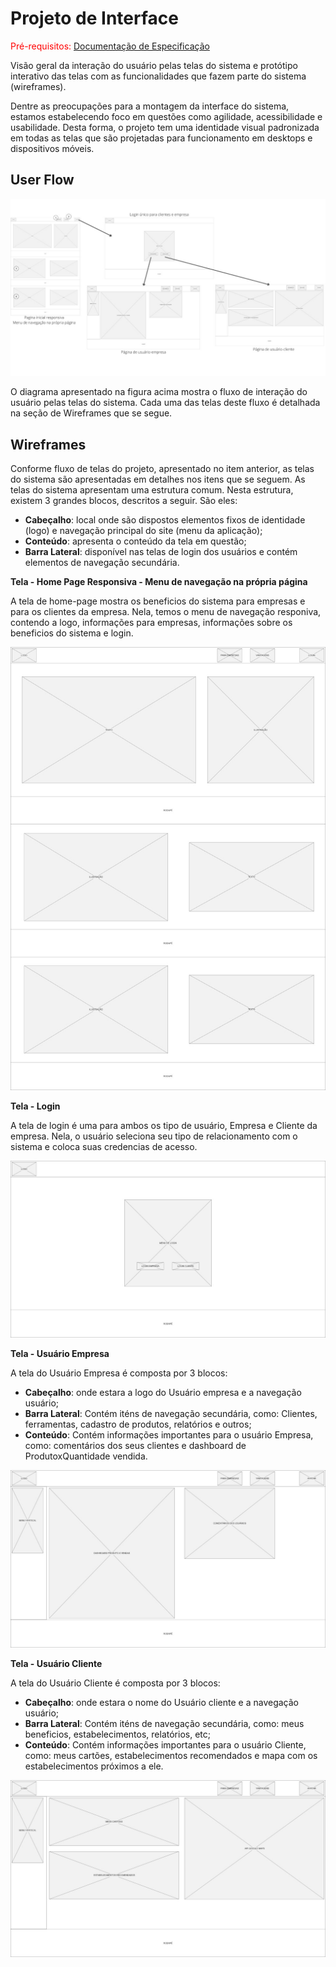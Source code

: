 
# Projeto de Interface

<span style="color:red">Pré-requisitos: <a href="2-Especificação do Projeto.md"> Documentação de Especificação</a></span>

Visão geral da interação do usuário pelas telas do sistema e protótipo interativo das telas com as funcionalidades que fazem parte do sistema (wireframes).

Dentre as preocupações para a montagem da interface do sistema, estamos estabelecendo foco em questões como agilidade, acessibilidade e usabilidade. Desta forma, o projeto tem uma identidade visual padronizada em todas as telas que são projetadas para funcionamento em desktops e dispositivos móveis.

## User Flow

![User Flow FideOn](img/userflow-fideon.jpeg)

O diagrama apresentado na figura acima mostra o fluxo de interação do usuário pelas telas do sistema. Cada uma das telas deste fluxo é detalhada na seção de Wireframes que se segue. 

## Wireframes

Conforme fluxo de telas do projeto, apresentado no item anterior, as telas do sistema são apresentadas em detalhes nos itens que se seguem. As telas do sistema apresentam uma estrutura comum. Nesta estrutura, existem 3 grandes blocos, descritos a seguir. São eles:
- **Cabeçalho**: local onde são dispostos elementos fixos de identidade (logo) e navegação principal do site (menu da aplicação);
- **Conteúdo**: apresenta o conteúdo da tela em questão;
- **Barra Lateral**: disponível nas telas de login dos usuários e contém elementos de navegação secundária.

**Tela - Home Page Responsiva - Menu de navegação na própria página**

A tela de home-page mostra os beneficios do sistema para empresas e para os clientes da empresa. Nela, temos o menu de navegação responiva, contendo a logo, informações para empresas, informações sobre os beneficios do sistema e login.

![Tela Home Page](img/tela-home-page.jpeg)

**Tela - Login**

A tela de login é uma para ambos os tipo de usuário, Empresa e Cliente da empresa. Nela, o usuário seleciona seu tipo de relacionamento com o sistema e coloca suas credencias de acesso.

![Tela Login](img/tela-login.jpeg)

**Tela - Usuário Empresa**

A tela do Usuário Empresa é composta por 3 blocos:
- **Cabeçalho**: onde estara a logo do Usuário empresa e a navegação usuário;
- **Barra Lateral**: Contém iténs de navegação secundária, como: Clientes, ferramentas, cadastro de produtos, relatórios e outros;
- **Conteúdo**: Contém informações importantes para o usuário Empresa, como: comentários dos seus clientes e dashboard de ProdutoxQuantidade vendida.

![Tela Usuário Empresa](img/tela-empresa.jpeg)

**Tela - Usuário Cliente**

A tela do Usuário Cliente é composta por 3 blocos:
- **Cabeçalho**: onde estara o nome do Usuário cliente e a navegação usuário;
- **Barra Lateral**: Contém iténs de navegação secundária, como: meus beneficios, estabelecimentos, relatórios, etc;
- **Conteúdo**: Contém informações importantes para o usuário Cliente, como: meus cartões, estabelecimentos recomendados e mapa com os estabelecimentos próximos a ele.

![Tela Usuário Cliente](img/tela-cliente.jpeg)
